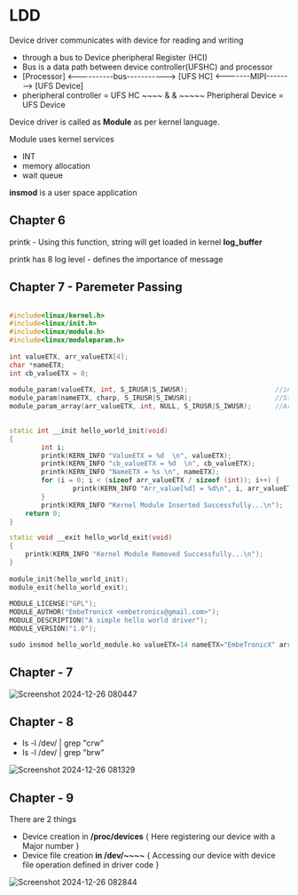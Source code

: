 # LDD

Device driver communicates with device for reading and writing 
- through a bus to Device pheripheral Register (HCI)
- Bus is a data path between device controller(UFSHC) and processor
- [Processor] <----------bus-----------> [UFS HC] <-------MIPI--------> [UFS Device]
- pheripheral controller = UFS HC  ~~~~ & & ~~~~~  Pheripheral Device = UFS Device


Device driver is called as **Module** as per kernel language.

Module uses kernel services
- INT
- memory allocation
- wait queue

**insmod** is a user space application

## Chapter 6

printk - Using this function, string will get loaded in kernel **log_buffer**

printk has 8 log level - defines the importance of message

## Chapter 7 - Paremeter Passing 

```C++

#include<linux/kernel.h>
#include<linux/init.h>
#include<linux/module.h>
#include<linux/moduleparam.h>
 
int valueETX, arr_valueETX[4];
char *nameETX;
int cb_valueETX = 0;
 
module_param(valueETX, int, S_IRUSR|S_IWUSR);                      //integer value
module_param(nameETX, charp, S_IRUSR|S_IWUSR);                     //String
module_param_array(arr_valueETX, int, NULL, S_IRUSR|S_IWUSR);      //Array of integers
 

static int __init hello_world_init(void)
{
        int i;
        printk(KERN_INFO "ValueETX = %d  \n", valueETX);
        printk(KERN_INFO "cb_valueETX = %d  \n", cb_valueETX);
        printk(KERN_INFO "NameETX = %s \n", nameETX);
        for (i = 0; i < (sizeof arr_valueETX / sizeof (int)); i++) {
                printk(KERN_INFO "Arr_value[%d] = %d\n", i, arr_valueETX[i]);
        }
        printk(KERN_INFO "Kernel Module Inserted Successfully...\n");
    return 0;
}

static void __exit hello_world_exit(void)
{
    printk(KERN_INFO "Kernel Module Removed Successfully...\n");
}
 
module_init(hello_world_init);
module_exit(hello_world_exit);
 
MODULE_LICENSE("GPL");
MODULE_AUTHOR("EmbeTronicX <embetronicx@gmail.com>");
MODULE_DESCRIPTION("A simple hello world driver");
MODULE_VERSION("1.0");
```

```c
sudo insmod hello_world_module.ko valueETX=14 nameETX="EmbeTronicX" arr_valueETX=100,102,104,106
```

## Chapter - 7
![Screenshot 2024-12-26 080447](https://github.com/user-attachments/assets/3320e6a3-4326-4674-ae64-73633a0ac4a8)

## Chapter - 8

- ls -l /dev/ | grep "crw"
- ls -l /dev/ | grep "brw"
  
![Screenshot 2024-12-26 081329](https://github.com/user-attachments/assets/033880a4-b8c7-4c1c-82c7-61a91910f302)

## Chapter - 9

There are 2 things
- Device creation in **/proc/devices**  { Here registering our device with a Major number }
- Device file creation **in /dev/~~~~**   { Accessing our device with device file operation defined in driver code }

![Screenshot 2024-12-26 082844](https://github.com/user-attachments/assets/dd1a3125-1f2a-4aba-99eb-cc22a65bd7da)


